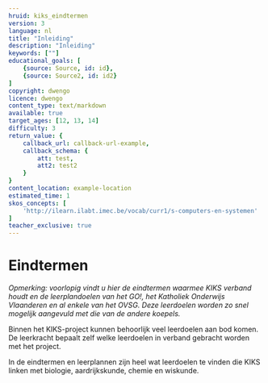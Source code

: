 ```yaml
---
hruid: kiks_eindtermen
version: 3
language: nl
title: "Inleiding"
description: "Inleiding"
keywords: [""]
educational_goals: [
    {source: Source, id: id}, 
    {source: Source2, id: id2}
]
copyright: dwengo
licence: dwengo
content_type: text/markdown
available: true
target_ages: [12, 13, 14]
difficulty: 3
return_value: {
    callback_url: callback-url-example,
    callback_schema: {
        att: test,
        att2: test2
    }
}
content_location: example-location
estimated_time: 1
skos_concepts: [
    'http://ilearn.ilabt.imec.be/vocab/curr1/s-computers-en-systemen'
]
teacher_exclusive: true
---
```


# Eindtermen

*Opmerking: voorlopig vindt u hier de eindtermen waarmee KIKS verband houdt en de leerplandoelen van het GO!, het Katholiek Onderwijs Vlaanderen en al enkele van het
OVSG. Deze leerdoelen worden zo snel mogelijk aangevuld met die van de andere koepels.*

Binnen het KIKS-project kunnen behoorlijk veel leerdoelen aan bod komen. De leerkracht
bepaalt zelf welke leerdoelen in verband gebracht worden met het project.

In de eindtermen en leerplannen zijn heel wat leerdoelen te vinden die KIKS linken met
biologie, aardrijkskunde, chemie en wiskunde.

